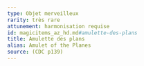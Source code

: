 ```yaml
---
type: Objet merveilleux
rarity: très rare
attunement: harmonisation requise
id: magicitems_az_hd.md#amulette-des-plans
title: Amulette des plans
alias: Amulet of the Planes
source: (CDC p139)
---
```


